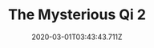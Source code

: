 ---
templateKey: blog-post
featuredpost: false
date: 2020-03-01T03:43:43.711Z
featuredimage: /img/quest_bg3.png
imgBg: quest_bg3
title: The Mysterious Qi 2
description: You found another note written by 'Mr. Qi'. The request is even more unusual this time.
reward: The Mysterious Qi 3
tags:
  - 10 Beets
  - Mayor Lewis' fridge
---